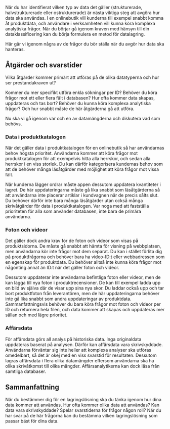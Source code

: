 När du har identifierat vilken typ av data det gäller (strukturerade, halvstrukturerade eller ostrukturerade) är nästa viktiga steg att avgöra hur data ska användas. I en onlinebutik vill kunderna till exempel snabbt komma åt produktdata, och användare i verksamheten vill kunna köra komplexa analytiska frågor. När du börjar gå igenom kraven med hänsyn till din dataklassificering kan du börja formulera en metod för datalagring.

Här går vi igenom några av de frågor du bör ställa när du avgör hur data ska hanteras.

## <a name="operations-and-latency"></a>Åtgärder och svarstider

Vilka åtgärder kommer primärt att utföras på de olika datatyperna och hur ser prestandakraven ut?

Kommer du mer specifikt utföra enkla sökningar per ID? Behöver du köra frågor mot ett eller flera fält i databasen? Hur ofta kommer data skapas, uppdateras och tas bort? Behöver du kunna köra komplexa analytiska frågor? Och hur snabbt måste de här åtgärderna gå att utföra.

Nu ska vi gå igenom var och en av datamängderna och diskutera vad som behövs.

### <a name="product-catalog-data"></a>Data i produktkatalogen

När det gäller data i produktkatalogen för en onlinebutik så har användarnas behov högsta prioritet. Användarna kommer att köra frågor mot produktkatalogen för att exempelvis hitta alla herrskor, och sedan alla herrskor i en viss storlek. Du kan därför kategorisera kundernas behov som att de behöver många läsåtgärder med möjlighet att köra frågor mot vissa fält.

När kunderna lägger ordrar måste appen dessutom uppdatera kvantiteter i lagret. De här uppdateringarna måste gå lika snabbt som läsåtgärderna så att användarna inte placerar artiklar i kundvagnen när de precis sålts slut. Du behöver därför inte bara många läsåtgärder utan också många skrivåtgärder för data i produktkatalogen. Var noga med att fastställa prioriteten för alla som använder databasen, inte bara de primära användarna.

### <a name="photos-and-videos"></a>Foton och videor

Det gäller dock andra krav för de foton och videor som visas på produktsidorna. De måste gå snabbt att hämta för visning på webbplatsen, men användarna kör inte frågor mot dem separat. Du kan i stället förlita dig på produktfrågorna och behöver bara ha video-ID:t eller webbadressen som en egenskap för produktdata. Du behöver alltså inte kunna köra frågor mot någonting annat än ID:t när det gäller foton och videor.

Dessutom uppdaterar inte användarna befintliga foton eller videor, men de kan lägga till nya foton i produktrecensioner. De kan till exempel ladda upp en bild av själva där de visar upp sina nya skor. Du laddar också upp och tar bort produktfoton från leverantören, men de här uppdateringarna behöver inte gå lika snabbt som andra uppdateringar av produktdata. Sammanfattningsvis behöver du bara köra frågor mot foton och videor per ID och returnera hela filen, och data kommer att skapas och uppdateras mer sällan och med lägre prioritet.  

### <a name="business-data"></a>Affärsdata

För affärsdata görs all analys på historiska data. Inga originaldata uppdateras baserat på analysen. Därför kan affärsdata vara skrivskyddade. Användarna förväntar sig inte heller att komplexa analyser ska utföras omedelbart, så det är okej med en viss svarstid för resultaten. Dessutom lagras affärsdata i flera olika datamängder eftersom användarna ska ha olika skrivåtkomst till olika mängder. Affärsanalytikerna kan dock läsa från samtliga databaser.

## <a name="summary"></a>Sammanfattning

När du bestämmer dig för en lagringslösning ska du tänka igenom hur dina data kommer att användas. Hur ofta kommer olika data att användas? Kan data vara skrivskyddade? Spelar svarstiderna för frågor någon roll? När du har svar på de här frågorna kan du bestämma vilken lagringslösning som passar bäst för dina data.

